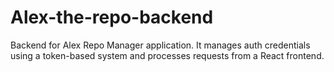 # Alex-the-repo-backend

Backend for Alex Repo Manager application. It manages auth credentials using a token-based system and processes requests from a React frontend.
